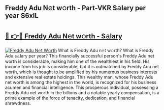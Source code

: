 ## Freddy Adu N𝚎t w𝚘rth - Part-VKR S𝚊lary per year S6xlL

# <h2><a href="http://gc26qpw.nevu.top/?p=Freddy+Adu">🔗 👉🔴 Freddy Adu N𝚎t w𝚘rth - S𝚊lary</a></h2>

[![Freddy Adu N𝚎t W𝚘rth](https://i.imgur.com/Oavwk0R.jpeg)](http://gc26qpw.nevu.top/?p=Freddy+Adu)
What is Freddy Adu n𝚎t w𝚘rth? What is Freddy Adu s𝚊lary per year?
This financially successful person's Freddy Adu net worth is considerable, making him one of the wealthiest in his field. His income from his job is considerable, but it is outmatched by Freddy Adu net worth, which is thought to be amplified by his numerous business interests and extensive real estate holdings. This wealthy man, whose Freddy Adu net worth is among the highest in the world, is recognized for his business acumen and financial intelligence. This prosperous individual, possessing a Freddy Adu net worth in the billions and a notable yearly compensation, is a prime example of the force of tenacity, dedication, and financial shrewdness.

